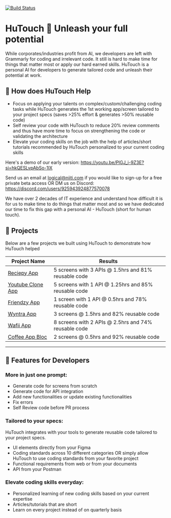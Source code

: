 [![Build Status](https://img.shields.io/badge/build-passing-brightgreen)](https://github.com/user/repo/actions)

#  HuTouch 🚀 Unleash your full potential

While corporates/industries profit from AI, we developers are left with Grammarly for coding and irrelevant code. It still is hard to make time for things that matter most or apply our hard earned skills. HuTouch is a personal AI for developers to generate tailored code and unleash their potential at work.

## 🌟 How does HuTouch Help

- Focus on applying your talents on complex/custom/challenging coding tasks while HuTouch generates the 1st working app/screen tailored to your project specs (saves >25% effort & generates >50% reusable code)
- Self review your code with HuTouch to reduce 20% review comments and thus have more time to focus on strengthening the code or validating the architecture
- Elevate your coding skills on the job with the help of articles/short tutorials recommended by HuTouch personalized to your current coding skills

Here's a demo of our early version: https://youtu.be/PlGJ_i-9Z3E?si=hkQESLvpAbSo-1IX

Send us an email at logical@niiti.com if you would like to sign-up for a free private beta access
OR DM us on Discord: https://discord.com/users/925943924877570078 

We have over 2 decades of IT experience and understand how difficult it is for us to make time to do things that matter most and so we have dedicated our time to fix this gap with a personal AI - HuTouch (short for human touch).

## 📂 Projects

Below are a few projects we built using HuTouch to demonstrate how HuTouch helped


| Project Name           | Results                     |
|------------------------|---------------------------------|
| [Reciepy App](recipely)   | 5 screens with 3 APIs @ 1.5hrs and 81% reusable code       |
| [Youtube Clone App](youtube)| 5 screens with 1 API @ 1.25hrs and 85% reusable code |
| [Friendzy App](dating3) | 1 screen with 1 API @ 0.5hrs and 78% reusable code      |
| [Wyntra App](wyntra)     | 3 screens @ 1.5hrs and 82% reusable code |
| [Wafii App](WafiiApp)| 8 screens with 2 APIs @ 2.5hrs and 74% reusable code    |
| [Coffee App Bloc](coffee_app_bloc)| 2 screens @ 0.5hrs and 92% reusable code   |

---

## 📂 Features for Developers

### More in just one prompt:
- Generate code for screens from scratch 
- Generate code for API integration
- Add new functionalities or update existing functionalities
- Fix errors 
- Self Review code before PR process

### Tailored to your specs:
HuTouch integrates with your tools to generate reusable code tailored to your project specs.
- UI elements directly from your Figma
- Coding standards across 10 different categories OR simply allow HuTouch to use coding standards from your favorite project
- Functional requirements from web or from your documents
- API from your Postman

### Elevate coding skills everyday:
- Personalized learning of new coding skills based on your current expertise
- Articles/tutorials that are short
- Learn on every project instead of on quarterly basis
